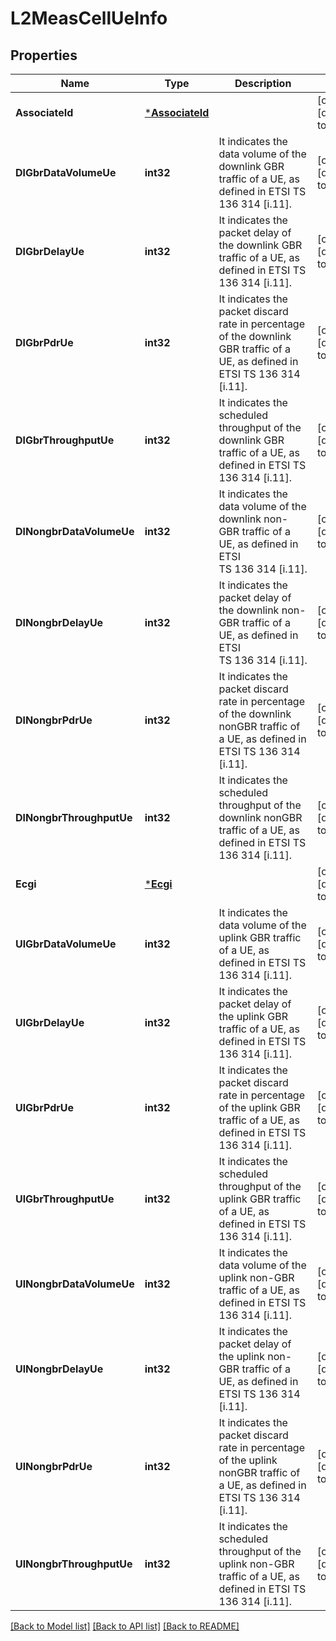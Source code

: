 # L2MeasCellUeInfo

## Properties
Name | Type | Description | Notes
------------ | ------------- | ------------- | -------------
**AssociateId** | [***AssociateId**](AssociateId.md) |  | [optional] [default to null]
**DlGbrDataVolumeUe** | **int32** | It indicates the data volume of the downlink GBR traffic of a UE, as defined in ETSI TS 136 314 [i.11]. | [optional] [default to null]
**DlGbrDelayUe** | **int32** | It indicates the packet delay of the downlink GBR traffic of a UE, as defined in ETSI TS 136 314 [i.11]. | [optional] [default to null]
**DlGbrPdrUe** | **int32** | It indicates the packet discard rate in percentage of the downlink GBR traffic of a UE, as defined in ETSI TS 136 314 [i.11]. | [optional] [default to null]
**DlGbrThroughputUe** | **int32** | It indicates the scheduled throughput of the downlink GBR traffic of a UE, as defined in ETSI TS 136 314 [i.11]. | [optional] [default to null]
**DlNongbrDataVolumeUe** | **int32** | It indicates the data volume of the downlink non-GBR traffic of a UE, as defined in ETSI TS 136 314 [i.11]. | [optional] [default to null]
**DlNongbrDelayUe** | **int32** | It indicates the packet delay of the downlink non-GBR traffic of a UE, as defined in ETSI TS 136 314 [i.11]. | [optional] [default to null]
**DlNongbrPdrUe** | **int32** | It indicates the packet discard rate in percentage of the downlink nonGBR traffic of a UE, as defined in ETSI TS 136 314 [i.11]. | [optional] [default to null]
**DlNongbrThroughputUe** | **int32** | It indicates the scheduled throughput of the downlink nonGBR traffic of a UE, as defined in ETSI TS 136 314 [i.11]. | [optional] [default to null]
**Ecgi** | [***Ecgi**](Ecgi.md) |  | [optional] [default to null]
**UlGbrDataVolumeUe** | **int32** | It indicates the data volume of the uplink GBR traffic of a UE, as defined in ETSI TS 136 314 [i.11]. | [optional] [default to null]
**UlGbrDelayUe** | **int32** | It indicates the packet delay of the uplink GBR traffic of a UE, as defined in ETSI TS 136 314 [i.11]. | [optional] [default to null]
**UlGbrPdrUe** | **int32** | It indicates the packet discard rate in percentage of the uplink GBR traffic of a UE, as defined in ETSI TS 136 314 [i.11]. | [optional] [default to null]
**UlGbrThroughputUe** | **int32** | It indicates the scheduled throughput of the uplink GBR traffic of a UE, as defined in ETSI TS 136 314 [i.11]. | [optional] [default to null]
**UlNongbrDataVolumeUe** | **int32** | It indicates the data volume of the uplink non-GBR traffic of a UE, as defined in ETSI TS 136 314 [i.11]. | [optional] [default to null]
**UlNongbrDelayUe** | **int32** | It indicates the packet delay of the uplink non-GBR traffic of a UE, as defined in ETSI TS 136 314 [i.11]. | [optional] [default to null]
**UlNongbrPdrUe** | **int32** | It indicates the packet discard rate in percentage of the uplink nonGBR traffic of a UE, as defined in ETSI TS 136 314 [i.11]. | [optional] [default to null]
**UlNongbrThroughputUe** | **int32** | It indicates the scheduled throughput of the uplink non-GBR traffic of a UE, as defined in ETSI TS 136 314 [i.11]. | [optional] [default to null]

[[Back to Model list]](../README.md#documentation-for-models) [[Back to API list]](../README.md#documentation-for-api-endpoints) [[Back to README]](../README.md)


